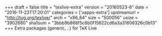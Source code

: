 +++
draft = false
title = "texlive-extra"
version = "20160523-6"
date = "2016-11-23T17:20:01"
categories = ['xapps-extra']
upstreamurl = "http://tug.org/texlive/"
arch = "x86_64"
size = "500056"
usize = "3902660"
sha1sum = "3bbb9b868f5c8b0f15622cd6a3a31606326c0b13"
+++
Extra packages (generic, ..) for TeX Live
